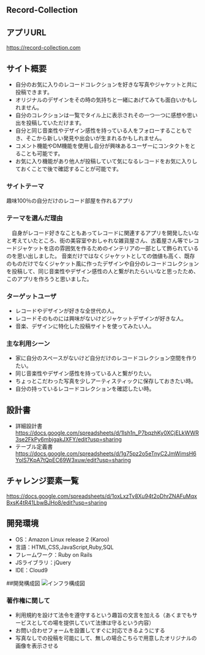 ## Record-Collection

## アプリURL
https://record-collection.com

## サイト概要
- 自分のお気に入りのレコードコレクションを好きな写真やジャケットと共に投稿できます。
- オリジナルのデザインをその時の気持ちと一緒にあげてみても面白いかもしれません。
- 自分のコレクションは一覧でタイル上に表示されその一つ一つに感想や思い出を投稿していただけます。
- 自分と同じ音楽性やデザイン感性を持っている人をフォローすることもでき、そこから新しい発見や出会いが生まれるかもしれません。
- コメント機能やDM機能を使用し自分が興味あるユーザーにコンタクトをとることも可能です。
- お気に入り機能があり他人が投稿していて気になるレコードをお気に入りしておくことで後で確認することが可能です。


### サイトテーマ
趣味100％の自分だけのレコード部屋を作れるアプリ

### テーマを選んだ理由
　自身がレコード好きなこともあってレコードに関連するアプリを開発したいなと考えていたところ、街の美容室やおしゃれな雑貨屋さん、古着屋さん等でレコードジャケットを店の雰囲気を作るためのインテリアの一部として飾られているのを思い出しました。
音楽だけではなくジャケットとしての価値も高く、既存のものだけでなくジャケット風に作ったデザインや自分のレコードコレクションを投稿して、同じ音楽性やデザイン感性の人と繋がれたらいいなと思ったため、このアプリを作ろうと思いました。

### ターゲットユーザ
- レコードやデザインが好きな全世代の人。
- レコードそのものには興味がないけどジャケットデザインが好きな人。
- 音楽、デザインに特化した投稿サイトを使ってみたい人。

### 主な利用シーン
- 家に自分のスペースがないけど自分だけのレコードコレクション空間を作りたい。
- 同じ音楽性やデザイン感性を持っている人と繋がりたい。
- ちょっとこだわった写真を少しアーティスティックに保存しておきたい時。
- 自分の持っているレコードコレクションを確認したい時。

## 設計書
- 詳細設計書
https://docs.google.com/spreadsheets/d/1lsh1n_P7bqzhKy0XCjELkWWR3se2FkPy6mbjgakJXFY/edit?usp=sharing
- テーブル定義書
https://docs.google.com/spreadsheets/d/1g75pz2o5eTnyC2JmWimsH6YolS7KpA7tQpEC69W3xuw/edit?usp=sharing

## チャレンジ要素一覧
https://docs.google.com/spreadsheets/d/1oxLxzTv8Xu94t2oDhrZNAFuMqxBxsK4tR41LbwBJHo8/edit?usp=sharing

## 開発環境
- OS：Amazon Linux release 2 (Karoo)
- 言語：HTML,CSS,JavaScript,Ruby,SQL
- フレームワーク：Ruby on Rails
- JSライブラリ：jQuery
- IDE：Cloud9

##開発構成図
![インフラ構成図](/images/Record_collection.png)

### 著作権に関して
- 利用規約を設けて法令を遵守するという趣旨の文言を加える（あくまでもサービスとしての場を提供していて法律は守るという内容）
- お問い合わせフォームを設置してすぐに対応できるようにする
- 写真なしでの投稿を可能にして、無しの場合こちらで用意したオリジナルの画像を表示させる